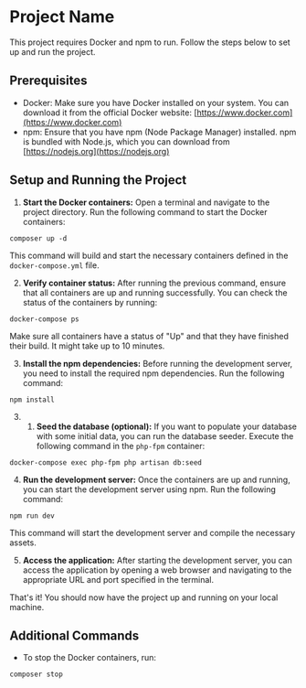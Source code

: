 # Project Name

This project requires Docker and npm to run. Follow the steps below to set up and run the project.

## Prerequisites

- Docker: Make sure you have Docker installed on your system. You can download it from the official Docker website: [https://www.docker.com](https://www.docker.com)
- npm: Ensure that you have npm (Node Package Manager) installed. npm is bundled with Node.js, which you can download from [https://nodejs.org](https://nodejs.org)

## Setup and Running the Project

1. **Start the Docker containers:**
   Open a terminal and navigate to the project directory. Run the following command to start the Docker containers:
```
composer up -d
```
This command will build and start the necessary containers defined in the `docker-compose.yml` file.

2. **Verify container status:**
   After running the previous command, ensure that all containers are up and running successfully. You can check the status of the containers by running:
```
docker-compose ps
```
Make sure all containers have a status of "Up" and that they have finished their build. It might take up to 10 minutes.

3. **Install the npm dependencies:**
   Before running the development server, you need to install the required npm dependencies. Run the following command:
```
npm install
```


3. 1. **Seed the database (optional):**
   If you want to populate your database with some initial data, you can run the database seeder. Execute the following command in the `php-fpm` container:
```
docker-compose exec php-fpm php artisan db:seed
```


4. **Run the development server:**
   Once the containers are up and running, you can start the development server using npm. Run the following command:
```
npm run dev
```
This command will start the development server and compile the necessary assets.

5. **Access the application:**
   After starting the development server, you can access the application by opening a web browser and navigating to the appropriate URL and port specified in the terminal.

That's it! You should now have the project up and running on your local machine.

## Additional Commands

- To stop the Docker containers, run:
```
composer stop
```
